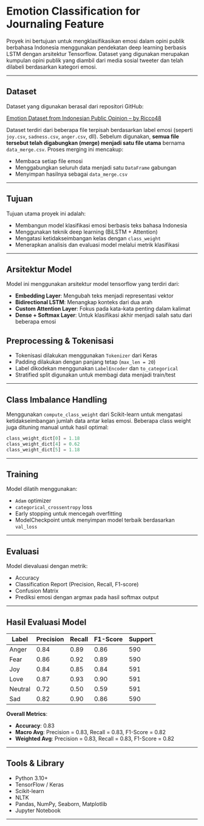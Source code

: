 
# Emotion Classification for Journaling Feature

Proyek ini bertujuan untuk mengklasifikasikan emosi dalam opini publik berbahasa Indonesia menggunakan pendekatan deep learning berbasis LSTM dengan arsitektur Tensorflow. Dataset yang digunakan merupakan kumpulan opini publik yang diambil dari media sosial tweeter dan telah dilabeli berdasarkan kategori emosi.

---

## Dataset

Dataset yang digunakan berasal dari repositori GitHub:

[Emotion Dataset from Indonesian Public Opinion – by Ricco48](https://github.com/Ricco48/Emotion-Dataset-from-Indonesian-Public-Opinion/tree/main/Emotion%20Dataset%20from%20Indonesian%20Public%20Opinion)

Dataset terdiri dari beberapa file terpisah berdasarkan label emosi (seperti `joy.csv`, `sadness.csv`, `anger.csv`, dll). Sebelum digunakan, **semua file tersebut telah digabungkan (merge) menjadi satu file utama** bernama `data_merge.csv`. Proses merging ini mencakup:

- Membaca setiap file emosi
- Menggabungkan seluruh data menjadi satu `DataFrame` gabungan
- Menyimpan hasilnya sebagai `data_merge.csv`

---

## Tujuan

Tujuan utama proyek ini adalah:
- Membangun model klasifikasi emosi berbasis teks bahasa Indonesia
- Menggunakan teknik deep learning (BiLSTM + Attention)
- Mengatasi ketidakseimbangan kelas dengan `class_weight`
- Menerapkan analisis dan evaluasi model melalui metrik klasifikasi

---

## Arsitektur Model

Model ini menggunakan arsitektur model tensorflow yang terdiri dari:

- **Embedding Layer**: Mengubah teks menjadi representasi vektor
- **Bidirectional LSTM**: Menangkap konteks dari dua arah
- **Custom Attention Layer**: Fokus pada kata-kata penting dalam kalimat
- **Dense + Softmax Layer**: Untuk klasifikasi akhir menjadi salah satu dari beberapa emosi


## Preprocessing & Tokenisasi

- Tokenisasi dilakukan menggunakan `Tokenizer` dari Keras
- Padding dilakukan dengan panjang tetap (`max_len = 20`)
- Label dikodekan menggunakan `LabelEncoder` dan `to_categorical`
- Stratified split digunakan untuk membagi data menjadi train/test

---

## Class Imbalance Handling

Menggunakan `compute_class_weight` dari Scikit-learn untuk mengatasi ketidakseimbangan jumlah data antar kelas emosi. Beberapa class weight juga dituning manual untuk hasil optimal:

```python
class_weight_dict[0] = 1.18
class_weight_dict[4] = 0.62
class_weight_dict[5] = 1.18
```

---

## Training

Model dilatih menggunakan:

- `Adam` optimizer
- `categorical_crossentropy` loss
- Early stopping untuk mencegah overfitting
- ModelCheckpoint untuk menyimpan model terbaik berdasarkan `val_loss`


---

## Evaluasi

Model dievaluasi dengan metrik:

- Accuracy
- Classification Report (Precision, Recall, F1-score)
- Confusion Matrix
- Prediksi emosi dengan argmax pada hasil softmax output

---

## Hasil Evaluasi Model

| Label    | Precision | Recall | F1-Score | Support |
|----------|-----------|--------|----------|---------|
| Anger    | 0.84      | 0.89   | 0.86     | 590     |
| Fear     | 0.86      | 0.92   | 0.89     | 590     |
| Joy      | 0.84      | 0.85   | 0.84     | 591     |
| Love     | 0.87      | 0.93   | 0.90     | 591     |
| Neutral  | 0.72      | 0.50   | 0.59     | 591     |
| Sad      | 0.82      | 0.90   | 0.86     | 590     |

**Overall Metrics**:

- **Accuracy**: 0.83
- **Macro Avg**: Precision = 0.83, Recall = 0.83, F1-Score = 0.82
- **Weighted Avg**: Precision = 0.83, Recall = 0.83, F1-Score = 0.82

---

## Tools & Library

- Python 3.10+
- TensorFlow / Keras
- Scikit-learn
- NLTK
- Pandas, NumPy, Seaborn, Matplotlib
- Jupyter Notebook

---
